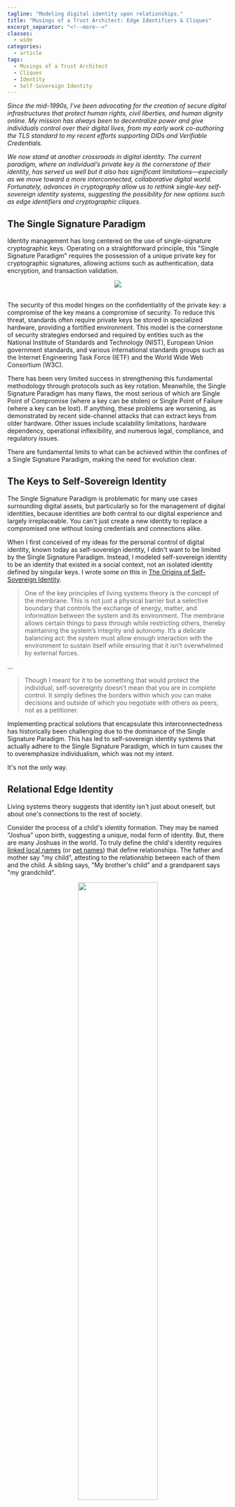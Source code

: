 ```yaml
---
tagline: "Modeling digital identity upon relationships."
title: "Musings of a Trust Architect: Edge Identifiers & Cliques"
excerpt_separator: "<!--more-->"
classes:
  - wide
categories:
  - article
tags:
  - Musings of a Trust Architect
  - Cliques
  - Identity
  - Self-Sovereign Identity
---
```


_Since the mid-1990s, I’ve been advocating for the creation of secure digital infrastructures that protect human rights, civil liberties, and human dignity online. My mission has always been to decentralize power and give individuals control over their digital lives, from my early work co-authoring the TLS standard to my recent efforts supporting DIDs and Verifiable Credentials._

_We now stand at another crossroads in digital identity. The current paradigm, where an individual’s private key is the cornerstone of their identity, has served us well but it also has significant limitations—especially as we move toward a more interconnected, collaborative digital world. Fortunately, advances in cryptography allow us to rethink single-key self-sovereign identity systems, suggesting the possibility for new options such as edge identifiers and cryptographic cliques._

<!--more-->

## The Single Signature Paradigm

Identity management has long  centered on the use of single-signature cryptographic keys. Operating on a straightforward principle, this "Single Signature Paradigm" requires the possession of a unique private key for cryptographic signatures, allowing actions such as authentication, data encryption, and transaction validation. 

<center>
  <img src="http://www.blockchaincommons.com/images/cliques/cliques-0.png">
</center>

<br>

The security of this model hinges on the confidentiality of the private key: a compromise  of the key means a compromise of security. To reduce this threat, standards often require private keys be stored in specialized hardware, providing a fortified environment. This model is the cornerstone of security strategies endorsed and required by entities such as the National Institute of Standards and Technology (NIST), European Union government standards, and various international standards groups such as the Internet Engineering Task Force (IETF) and the World Wide Web Consortium (W3C).

There has been very limited success in strengthening this fundamental methodology through protocols such as key rotation. Meanwhile, the Single Signature Paradigm has many flaws, the most serious of which are Single Point of Compromise (where a key can be stolen) or Single Point of Failure (where a key can be lost). If anything, these problems are worsening, as demonstrated by recent side-channel attacks that can extract keys from older hardware. Other issues include scalability limitations, hardware dependency, operational inflexibility, and numerous legal, compliance, and regulatory issues.

There are fundamental limits to what can be achieved within the confines of a Single Signature Paradigm, making the need for evolution  clear.

## The Keys to Self-Sovereign Identity

The Single Signature Paradigm is problematic for many use cases surrounding digital assets, but particularly so for the management of digital identities, because identities are both central to our digital experience and largely irreplaceable. You can't just create a new identity to replace a compromised one without losing credentials and connections alike.

When I first conceived of my ideas for the personal control of digital identity, known today as self-sovereign identity, I didn't want to be limited by the Single Signature Paradigm. Instead, I modeled self-sovereign identity to be an identity that existed in a social context, not an isolated identity defined by singular keys. I wrote some on this in [The Origins of Self-Sovereign Identity](https://www.blockchaincommons.com/musings/origins-SSI/).

> One of the key principles of living systems theory is the concept of the membrane. This is not just a physical barrier but a selective boundary that controls the exchange of energy, matter, and information between the system and its environment. The membrane allows certain things to pass through while restricting others, thereby maintaining the system’s integrity and autonomy. It’s a delicate balancing act: the system must allow enough interaction with the environment to sustain itself while ensuring that it isn’t overwhelmed by external forces.


…

> Though I meant for it to be something that would protect the individual, self-sovereignty doesn’t mean that you are in complete control. It simply defines the borders within which you can make decisions and outside of which you negotiate with others as peers, not as a petitioner.

Implementing practical solutions that encapsulate this interconnectedness has historically been challenging due to the dominance of the Single Signature Paradigm. This has led to self-sovereign identity systems that actually adhere to the Single Signature Paradigm, which in turn causes the to overemphasize individualism, which was not my intent.

It's not the only way.

## Relational Edge Identity

Living systems theory suggests that identity isn't just about oneself, but about one's connections to the rest of society. 

Consider the process of a child's identity formation. They may be named "Joshua" upon birth, suggesting a unique, nodal form of identity. But, there are many Joshuas in the world. To truly define the child's identity requires [linked local names](https://github.com/WebOfTrustInfo/rwot1-sf/blob/master/topics-and-advance-readings/linked-local-names.md) (or [pet names](https://github.com/WebOfTrustInfo/rwot6-santabarbara/blob/master/topics-and-advance-readings/petnames.md)) that define relationships. The father and mother say "my child", attesting to the relationship between each of them and the child. A sibling says, "My brother's child" and a grandparent says "my grandchild". 

<center>
  <img src="http://www.blockchaincommons.com/images/cliques/cliques-1a.png" width="60%" height="60%">
</center>

<br>

Though unidirectional descriptors are useful to help identify someone, each link is actually bidirectional, creating an edge between two individual nodes of identity:

<center>
  <img src="http://www.blockchaincommons.com/images/cliques/cliques-1b.png" width="60%" height="60%">
</center>

<br>

At this point we must ask: does the node really define identity or is it the edges? The most complete answer is probably that an identity is defined by an _aggregation_ of edges sufficient to identify within the current graph context: "Joshua, who is filially linked with Mary, who is filially linked with Anna."

## Relational Edge Keys

We can model the interconnectedness of edge-based relationships in an identity system by using [Schnorr-based](https://www.blockchaincommons.com/musings/Schnorr-Intro/) aggregatable multisig systems that support Multi-Party Computing (MPC), such as MuSig2 or FROST (see the Appendix in the next article for more on the technology and the differences between the two systems). Schnorr-based systems are an excellent match for edge identity because their peer-based key construction technique matches the peer-based model of an identity graph: two users come together to create a joint private key.

To create a relational edge key, the two identities (nodes) connected by an edge each generate a private commitment. These commitments are combined in a cryptographic ceremony to form the edge's private key. The associated public key then effectively becomes an identifier for this two-person group, indiscernible from a single user's public key thanks to Schnorr.

<center>
  <img src="http://www.blockchaincommons.com/images/cliques/cliques-2.png" width="60%" height="60%">
</center>

<br>

Leveraging the Multi-Party Computation (MPC) of MuSig2 or FROST allows for the creation of a private key that doesn't exist on a single device. It exists only in a distributed cryptographic construct, colloquially called a "fog". Through unanimous consent, users can use this "fog" to sign collectively, allowing (even requiring) joint agreement for joint actions.

This relational-edge identity model begins to resolve the issues with current self-sovereign identity models by recognizing identity as being about more than just a single self-sovereign person. It also offers substantial benefits including better security, trust, resilience, and verification due to full keys existing only in this distributed cryptographic "fog". Finally, it allows relationships to dynamically grow and change over time through the addition or removal of edges in a graph.

## Clique Identity

Edge identity is just the first step in creating a new model for identity that recognizes tthat personal digital identity is founded in relationships. The next step is to expand pairwise relationships by forming a clique, specifically a triadic clique.

A clique in graph theory is "a fully connected subgraph where every node is adjacent to every other node." Thus, in a complete graph, no node remains isolated; each is an integral part of an interconnected network. This concept is core to understanding the transition from simple pairwise relationships to more complex, interconnected group dynamics. 

In our example, there is an obvious triadic clique: the nuclear family of Mary, Bob, and Joshua.

<center>
  <img src="http://www.blockchaincommons.com/images/cliques/cliques-3.png" width="40%" height="40%">
</center>

<br>

Remember that the term "nuclear family" comes from the word "nucleus".That's a great metaphor for a tight, strongly connected group [of this type](https://www.lifewithalacrity.com/article/dyads-triads-the-smallest-teams/). A triadic clique fosters strong social cohesion and supports a  robust, tightly-knit network. 

Cryptographically, we form a triadic clique by generating a relational edge key for each pair of participants in the group. This represents the pair's joint decision-making capability. Once these pairwise connections are in place, the trio _of edges_ participates in a cryptographic ceremony to create a shared private key for the whole group, which in turn creates a clique identifier: the public key. This identifier represents not just an individual or a pair but the collective identity of the entire triadic group (and, once more, their decision-making capability).

Although my examples so far suggest that nodes in a clique are all people, that doesn't have to be the case: I'll talk about cliques of devices as one of three variations of this basic formula in my next article.

## Why Cliques of Edges?

As noted, a clique is formed by the pairwise edges jointly creating a key, not by the original participants doing so. There are a number of advantages to this.

Most importantly, it builds on the concept of identity being formed by relationships. Call it the Relationship Signature Paradigm (or the Edge Signature Paradigm). We're saying that a group is defined not by the individuals, but by the relationships between the individuals. This is a powerful new concept that has applicability at all levels of identity work.

Individually, we might use the Relationship Signature Paradigm to create an individual identity based on edge-based relationships. My relationship to my friends, my relationship to my company, my relationship to my coworkers, my verifiable credentials (which are themselves relationships between myself and other entities), and my relationship to my published works together define the "clique" that is me. Crucially, this identity is built upon the relationship with other participants, _not the participants themselves_.

At a higher-level, we can also use this paradigm to form a clique of cliques, where each member is not a participant or even an edge, but instead a clique itself! Because we already recognized cliques as being formed by relational groups when we defined a first-order clique as a collection of edges, we can similarly define a clique as a collection of cliques (or even a collection of edges and cliques), creating a fully recursive paradigm for identity.

<center>
  <img src="http://www.blockchaincommons.com/images/cliques/cliques-3a.png" width="60%" height="60%">
</center>

<br>

There is one clique-based design where the Relationship Signature Paradigm can't be used: fuzzy cliques, which is another variation of clique identity. But more on that in the next article.

## Higher Order Graphs

There is no reason to limit cryptographic cliques to three edges. However, the larger the group is, the harder it is to close the graph: as the number of nodes (n) in a clique increases, the number of edges grows following the formula `(n*n-1)/2`, which is the number of unique edges possible between `n` nodes. 

A "4-Clique" (or K4), for example, is a complete graph comprising 4 nodes, where each node is interconnected with every other node, resulting in a total of `(4*3)/2 = 6` edges. 

<center>
  <img src="http://www.blockchaincommons.com/images/cliques/cliques-4.png" width="40%" height="40%">
</center>
<br>


This pattern continues with larger cliques: 
* K5 = `(5*4)/2 = 10` edges; 
* K6 = `(6*5)/2 = 15` edges; 
* K7 = `(7*6)/2 = 21` edges; etc.

In practice, as the number of nodes in a clique increases, the complexity of forming and maintaining these fully connected networks also escalates: each additional connection requires its own key-creation ceremony with every existing member of the graph.

Complete graphs, or closed cliques, have valuable applications across various disciplines, from computer science to anthropology, but they aren't the only solution for cryptographic cliques. I'll talk more about the alternative of open cliques as another variation of the clique identity model in my follow-up article next week. 

## Conclusion

The Single Signature Paradigm has been at the heart of the digital world since the start. It's always had its limitations, but those limitations are growing even more problematic with the rise of digital identity. 

Relational edge keys and closed cliques offer a next step, modeling how identity is actually based on relationships and that many social decisions are made through the edges defined by those relationships.

Other advantages of using clique-based keys and identities include:

1. **Decentralized Identity Management**. Peer-based edge and clique identifiers are created collaboratively, bypassing third-party involvement, thus supporting self-sovereign control and improving anonymity.
1. **Identity Validation**. Peer-based identifiers help to authenticate social identities, creating trust.
1. **Resilience Against Single Points of Failure**: Distributing control among multiple parties in a clique guards against single points of failure.
1. **Secure Group Decision Making**. Relations or groups can securely and irrevocably made decisions together.
1. **Enhanced Privacy in Group Interactions**. Aggregatable Schnorr-based signatures keep the identities of the members of a relationship or a clique private.

Cliques can be quite useful for a number of specific fields:

1. **Blockchains**. The use of aggregatable signatures creates smaller transactions on blockchains. 
1. **Collaborative Projects**. Collaborative projects and joint ventures can use clique keys to authenticate shared resource usage and other decisions.
1. **Financial Fields.** Dual-key control is often required in financial fields, and that's an implicit element of relational edge keys. 
1. **Internet of Things (IoT) & Other Smart Networks.** Relational edge keys can ensure secure and efficient communication among diverse devices that have paired together.
1. **Medicine & Other Sensitive Data.** When data is sensitive, cliques can ensure all parties have agreed to the data sharing terms, maintaining both security and collaboration integrity.

By leveraging cryptographic cliques for group identification and decision-making, we open a wide array of opportunities. These are just the beginning: open cliques, fuzzy cliques, and cliques of devices can offer even more opportunities, as I discuss in my next article in this series (which also talks a little bit about the cryptography behind this).
